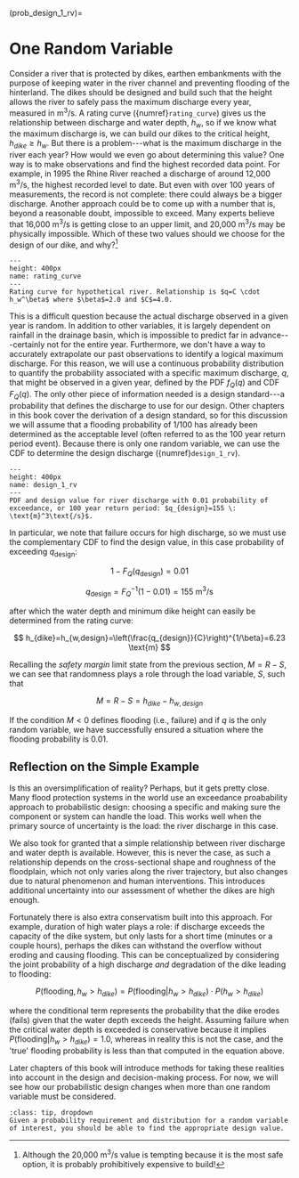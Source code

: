 (prob_design_1_rv)=
# One Random Variable

Consider a river that is protected by dikes, earthen embankments with the purpose of keeping water in the river channel and preventing flooding of the hinterland. The dikes should be designed and build such that the height allows the river to safely pass the maximum discharge every year, measured in m$^3$/s. A rating curve ({numref}`rating_curve`) gives us the relationship between discharge and water depth, $h_w$, so if we know what the maximum discharge is, we can build our dikes to the critical height, $h_{dike}\geq h_w$. But there is a problem---what is the maximum discharge in the river each year? How would we even go about determining this value? One way is to make observations and find the highest recorded data point. For example, in 1995 the Rhine River reached a discharge of around 12,000 m$^3$/s, the highest recorded level to date. But even with over 100 years of measurements, the record is not complete: there could always be a bigger discharge. Another approach could be to come up with a number that is, beyond a reasonable doubt, impossible to exceed.  Many experts believe that 16,000 m$^3$/s is getting close to an upper limit, and 20,000 m$^3$/s may be physically impossible. Which of these two values should we choose for the design of our dike, and why?[^expensive-option]

```{figure} ../../figures/pd/rating_curve.svg
---
height: 400px
name: rating_curve
---
Rating curve for hypothetical river. Relationship is $q=C \cdot h_w^\beta$ where $\beta$=2.0 and $C$=4.0.
```

This is a difficult question because the actual discharge observed in a given year is random. In addition to other variables, it is largely dependent on rainfall in the drainage basin, which is impossible to predict far in advance---certainly not for the entire year. Furthermore, we don't have a way to accurately extrapolate our past observations to identify a logical maximum discharge. For this reason, we will use a continuous probability distribution to quantify the probability associated with a specific maximum discharge, $q$, that might be observed in a given year, defined by the PDF $f_{Q}(q)$ and CDF $F_{Q}(q)$. The only other piece of information needed is a design standard---a probability that defines the discharge to use for our design. Other chapters in this book cover the derivation of a design standard, so for this discussion we will assume that a flooding probability of 1/100 has already been determined as the acceptable level (often referred to as the 100 year return period event). Because there is only one random variable, we can use the CDF to determine the design discharge ({numref}`design_1_rv`).

```{figure} ../../figures/pd/design_1_rv.svg
---
height: 400px
name: design_1_rv
---
PDF and design value for river discharge with 0.01 probability of exceedance, or 100 year return period: $q_{design}=155 \: \text{m}^3\text{/s}$.
```

In particular, we note that failure occurs for high discharge, so we must use the complementary CDF to find the design value, in this case probability of exceeding $q_{\mathrm{design}}$:

$$
1-F_{Q}(q_{\mathrm{design}})=0.01
$$

$$
q_{\mathrm{design}}=F_{Q}^{-1}(1-0.01)=155\:\text{m}^3\text{/s}
$$

after which the water depth and minimum dike height can easily be determined from the rating curve:

$$
h_{dike}=h_{w,design}=\left(\frac{q_{design}}{C}\right)^{1/\beta}=6.23 \text{m}
$$

Recalling the *safety margin* limit state from the previous section, $M=R-S$, we can see that randomness plays a role through the load variable, $S$, such that

$$
M=R-S=h_{dike}-h_{w,design}
$$

If the condition $M<0$ defines flooding (i.e., failure) and if $q$ is the only random variable, we have successfully ensured a situation where the flooding probability is 0.01. 

## Reflection on the Simple Example

Is this an oversimplification of reality? Perhaps, but it gets pretty close. Many flood protection systems in the world use an exceedance proabability approach to probabilistic design: choosing a specific and making sure the component or system can handle the load. This works well when the primary source of uncertainty is the load: the river discharge in this case. 

We also took for granted that a simple relationship between river discharge and water depth is available. However, this is never the case, as such a relationship depends on the cross-sectional shape and roughness of the floodplain, which not only varies along the river trajectory, but also changes due to natural phenomenon and human interventions. This introduces additional uncertainty into our assessment of whether the dikes are high enough.

Fortunately there is also extra conservatism built into this approach. For example, duration of high water plays a role: if discharge exceeds the capacity of the dike system, but only lasts for a short time (minutes or a couple hours), perhaps the dikes can withstand the overflow without eroding and causing flooding. This can be conceptualized by considering the joint probability of a high discharge *and* degradation of the dike leading to flooding:

$$
P(\text{flooding},h_w>h_{dike})=P(\text{flooding}|h_w>h_{dike})\cdot P(h_w>h_{dike})
$$

where the conditional term represents the probability that the dike erodes (fails) given that the water depth exceeds the height. Assuming failure when the critical water depth is exceeded is conservative because it implies $P(\text{flooding}|h_w>h_{dike})=1.0$, whereas in reality this is not the case, and the 'true' flooding probability is less than that computed in the equation above.

Later chapters of this book will introduce methods for taking these realities into account in the design and decision-making process. For now, we will see how our probabilistic design changes when more than one random variable must be considered.

<!-- ## Old stuff

Let's consider that the load is random.

Discrete.

Continuous.

Illustration of exceedance probability approach. Compare 1/10,000 with:  
$$
\int_{-\infty}^{+\infty}f(\text{levee failure}|h)\cdot f(h)\: \text{d}h
$$ -->

```{admonition} MUDE exam information
:class: tip, dropdown
Given a probability requirement and distribution for a random variable of interest, you should be able to find the appropriate design value.
```

<!-- ```{admonition} MUDE exam information
:class: tip, dropdown
Given a probability requirement and distribution for a random variable of interest, you should be able to find the appropriate design value. You should also recognize the influence that the *choice* of distribution or probability requirement may have on the final design, especially in terms of model validity and financial cost. Although the univariate case is simple, it can also be extended to a function of random variables, which we will explore in the next Section. This topic is also covered more thoroughly in the **Component Reliability** chapter.
``` -->

[^expensive-option]: Although the 20,000 m$^3$/s value is tempting because it is the most safe option, it is probably prohibitively expensive to build!